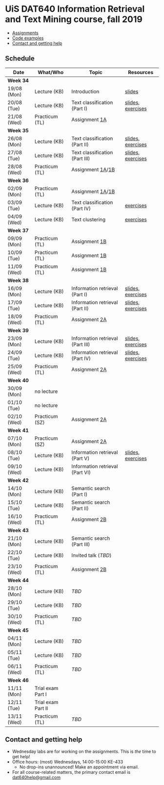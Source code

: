 # UiS DAT640 Information Retrieval and Text Mining course, fall 2019

  * [Assignments](assignments/)
  * [Code examples](code/)
  * [Contact and getting help](#contact-and-getting-help)

## Schedule

| Date | What/Who | Topic | Resources |
| -- | -- | -- | -- |
| **Week 34** ||||
| 19/08 (Mon) | Lecture (KB) | Introduction | [slides](https://speakerdeck.com/kbalog/information-retrieval-and-text-mining-introduction) |
| 20/08 (Tue) | Lecture (KB) | Text classification (Part I) | [slides](https://speakerdeck.com/kbalog/information-retrieval-and-text-mining-text-classification-part-i), [exercises](exercises/lecture_02/) |
| 21/08 (Wed) | Practicum (TL) | Assignment [1A](assignments/assignment-1a) |  |
| **Week 35** ||||
| 26/08 (Mon) | Lecture (KB) | Text classification (Part II) | [slides](https://speakerdeck.com/kbalog/information-retrieval-and-text-mining-text-classification-part-ii), [exercises](exercises/lecture_03/)  |
| 27/08 (Tue) | Lecture (KB) | Text classification (Part III) | [slides](https://speakerdeck.com/kbalog/information-retrieval-and-text-mining-text-classification-part-iii), [exercises](exercises/lecture_04/) |
| 28/08 (Wed) | Practicum (TL) | Assignment [1A](assignments/assignment-1a)/[1B](assignments/assignment-1b) | |
| **Week 36** ||||
| 02/09 (Mon) | Practicum (TL) | Assignment [1A](assignments/assignment-1a)/[1B](assignments/assignment-1b) | |
| 03/09 (Tue) | Lecture (KB) | Text classification (Part IV) | [exercises](exercises/lecture_05/) |
| 04/09 (Wed) | Lecture (KB) | Text clustering | [exercises](exercises/lecture_06/) |
| **Week 37** ||||
| 09/09 (Mon) | Practicum (TL) | Assignment [1B](assignments/assignment-1b) | |
| 10/09 (Tue) | Practicum (TL) | Assignment [1B](assignments/assignment-1b) | |
| 11/09 (Wed) | Practicum (TL) | Assignment [1B](assignments/assignment-1b) | |
| **Week 38** ||||
| 16/09 (Mon) | Lecture (KB) | Information retrieval (Part I) | [slides](https://speakerdeck.com/kbalog/information-retrieval-and-text-mining-information-retrieval-part-i), [exercises](exercises/lecture_07/) |
| 17/09 (Tue) | Lecture (KB) | Information retrieval (Part II) | [slides](https://speakerdeck.com/kbalog/information-retrieval-and-text-mining-information-retrieval-part-ii), [exercises](exercises/lecture_08/) |
| 18/09 (Wed) | Practicum (TL) | Assignment [2A](assignments/assignment-2a) | |
| **Week 39** ||||
| 23/09 (Mon) | Lecture (KB) | Information retrieval (Part III) | [slides](https://speakerdeck.com/kbalog/information-retrieval-and-text-mining-information-retrieval-part-iii), [exercises](exercises/lecture_09/) |
| 24/09 (Tue) | Lecture (KB) | Information retrieval (Part IV) | [slides](https://speakerdeck.com/kbalog/information-retrieval-and-text-mining-information-retrieval-part-iv), [exercises](exercises/lecture_10/) |
| 25/09 (Wed) | Practicum (TL) | Assignment [2A](assignments/assignment-2a) | |
| **Week 40** ||||
| 30/09 (Mon) | no lecture | | |
| 01/10 (Tue) | no lecture | | |
| 02/10 (Wed) | Practicum (SZ) | Assignment [2A](assignments/assignment-2a) | |
| **Week 41** ||||
| 07/10 (Mon) | Practicum (SZ) | Assignment [2A](assignments/assignment-2a) | |
| 08/10 (Tue) | Lecture (KB) | Information retrieval (Part V) | [slides](https://speakerdeck.com/kbalog/information-retrieval-and-text-mining-information-retrieval-part-v), [exercises](exercises/lecture_11/) |
| 09/10 (Wed) | Lecture (KB) | Information retrieval (Part VI) | |
| **Week 42** ||||
| 14/10 (Mon) | Lecture (KB) | Semantic search (Part I) | |
| 15/10 (Tue) | Lecture (KB) | Semantic search (Part II) | |
| 16/10 (Wed) | Practicum (TL) | Assignment [2B](assignments/assignment-2b) | |
| **Week 43** ||||
| 21/10 (Mon) | Lecture (KB) | Semantic search (Part III) | |
| 22/10 (Tue) | Lecture (KB) | Invited talk (*TBD*) | |
| 23/10 (Wed) | Practicum (TL) | Assignment [2B](assignments/assignment-2b) | |
| **Week 44** ||||
| 28/10 (Mon) | Lecture (KB) | *TBD* | |
| 29/10 (Tue) | Lecture (KB) | *TBD* | |
| 30/10 (Wed) | Practicum (TL) | *TBD* | |
| **Week 45** ||||
| 04/11 (Mon) | Lecture (KB) | *TBD* | |
| 05/11 (Tue) | Lecture (KB) | *TBD* | |
| 06/11 (Wed) | Practicum (TL) | *TBD* | |
| **Week 46** ||||
| 11/11 (Mon) | Trial exam Part I | | |
| 12/11 (Tue) | Trial exam Part II | | |
| 13/11 (Wed) | Practicum (TL) | *TBD* | |

## Contact and getting help

  * Wednesday labs are for working on the assignments. This is *the* time to get help!
  * Office hours: (most) Wednesdays, 14:00-15:00 KE-433
	  - No drop-ins unannounced! Make an appointment via email.
  * For all course-related matters, the primary contact email is dat640help@gmail.com
